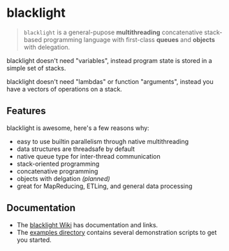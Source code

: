 blacklight
==========

> `blacklight` is a general-pupose **multithreading** concatenative stack-based programming language
with first-class **queues** and **objects** with delegation.

blacklight doesn't need "variables",
instead program state is stored in a simple set of stacks.

blacklight doesn't need "lambdas" or function "arguments",
instead you have a vectors of operations on a stack.


Features
--------

blacklight is awesome, here's a few reasons why:

- easy to use builtin parallelism through native multithreading
- data structures are threadsafe by default
- native queue type for inter-thread communication
- stack-oriented programming
- concatenative programming
- objects with delgation *(planned)*
- great for MapReducing, ETLing, and general data processing


Documentation
-------------

- The [blacklight Wiki](https://github.com/acook/blacklight/wiki) has documentation and links.
- The [examples directory](https://github.com/acook/blacklight/tree/master/examples) contains several demonstration scripts to get you started.
